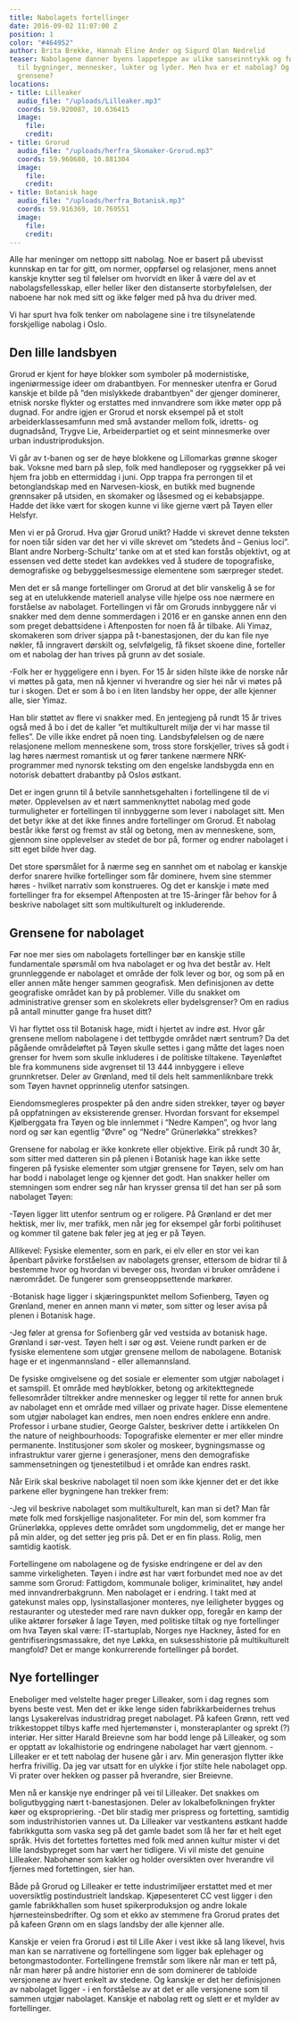 ```yaml
---
title: Nabolagets fortellinger
date: 2016-09-02 11:07:00 Z
position: 1
color: "#464952"
author: Brita Brekke, Hannah Eline Ander og Sigurd Olan Nedrelid
teaser: Nabolagene danner byens lappeteppe av ulike sanseinntrykk og følelser knyttet
  til bygninger, mennesker, lukter og lyder. Men hva er et nabolag? Og hvor går egentlig
  grensene?
locations:
- title: Lilleaker
  audio_file: "/uploads/Lilleaker.mp3"
  coords: 59.920087, 10.636415
  image:
    file: 
    credit: 
- title: Grorud
  audio_file: "/uploads/herfra_Skomaker-Grorud.mp3"
  coords: 59.960680, 10.881304
  image:
    file: 
    credit: 
- title: Botanisk hage
  audio_file: "/uploads/herfra_Botanisk.mp3"
  coords: 59.916369, 10.769551
  image:
    file: 
    credit: 
---
```


Alle har meninger om nettopp sitt nabolag. Noe er basert på ubevisst kunnskap en tar for gitt, om normer, oppførsel og relasjoner, mens annet kanskje knytter seg til følelser om hvorvidt en liker å være del av et nabolagsfellesskap, eller heller liker den distanserte storbyfølelsen, der naboene har nok med sitt og ikke følger med på hva du driver med.

Vi har spurt hva folk tenker om nabolagene sine i tre tilsynelatende forskjellige nabolag i Oslo.

## Den lille landsbyen

Grorud er kjent for høye blokker som symboler på  modernistiske, ingeniørmessige ideer om drabantbyen. For mennesker utenfra er Gorud kanskje et bilde på ”den mislykkede drabantbyen” der gjenger dominerer, etnisk norske flykter og erstattes med innvandrere som ikke møter opp på dugnad. For andre igjen er Grorud et norsk eksempel på et stolt arbeiderklassesamfunn med små avstander mellom folk, idretts- og dugnadsånd, Trygve Lie, Arbeiderpartiet og et seint minnesmerke over urban industriproduksjon.

Vi går av t-banen og ser de høye blokkene og Lillomarkas grønne skoger bak. Voksne med barn på slep, folk med handleposer og ryggsekker på vei hjem fra jobb en ettermiddag i juni. Opp trappa fra perrongen til et betonglandskap med en Narvesen-kiosk, en butikk med bugnende grønnsaker på utsiden, en skomaker og låsesmed og ei kebabsjappe. Hadde det ikke vært for skogen kunne vi like gjerne vært på Tøyen eller Helsfyr.

Men vi er på Grorud. Hva gjør Grorud unikt? Hadde vi skrevet denne teksten for noen tiår siden var det her vi ville skrevet om ”stedets ånd – Genius loci”. Blant andre Norberg-Schultz’ tanke om at et sted kan forstås objektivt, og at essensen ved dette stedet kan avdekkes ved å studere de topografiske, demografiske og bebyggelsesmessige elementene som særpreger stedet.

Men det er så mange fortellinger om Grorud at det blir vanskelig å se for seg at en utelukkende materiell analyse ville hjelpe oss noe nærmere en forståelse av nabolaget. Fortellingen vi får om Groruds innbyggere når vi snakker med dem denne sommerdagen i 2016 er en ganske annen enn den som preget debattsidene i Aftenposten for noen få år tilbake. Ali Yimaz, skomakeren som driver sjappa på t-banestasjonen, der du kan file nye nøkler, få inngravert dørskilt og, selvfølgelig, få fikset skoene dine, forteller om et nabolag der han trives på grunn av det sosiale.

-Folk her er hyggeligere enn i byen. For 15 år siden hilste ikke de norske når vi møttes på gata, men nå kjenner vi hverandre og sier hei når vi møtes på tur i skogen. Det er som å bo i en liten landsby her oppe, der alle kjenner alle, sier Yimaz.

Han blir støttet av flere vi snakker med. En jentegjeng på rundt 15 år trives også med å bo i det de kaller ”et multikulturelt miljø der vi har masse til felles”. De ville ikke endret på noen ting. Landsbyfølelsen og de nære relasjonene mellom menneskene som, tross store forskjeller, trives så godt i lag høres nærmest romantisk ut og fører tankene nærmere NRK-programmer med nynorsk teksting om den engelske landsbygda enn en notorisk debattert drabantby på Oslos østkant.

Det er ingen grunn til å betvile sannhetsgehalten i fortellingene til de vi møter. Opplevelsen av et nært sammenknyttet nabolag med gode turmuligheter er fortellingen til innbyggerne som lever i nabolaget sitt. Men det betyr ikke at det ikke finnes andre fortellinger om Grorud. Et nabolag består ikke først og fremst av stål og betong, men av menneskene, som, gjennom sine opplevelser av stedet de bor på, former og endrer nabolaget i sitt eget bilde hver dag.

Det store spørsmålet for å nærme seg en sannhet om et nabolag er kanskje derfor snarere hvilke fortellinger som får dominere, hvem sine stemmer høres - hvilket narrativ som konstrueres. Og det er kanskje i møte med fortellinger fra for eksempel Aftenposten at tre 15-åringer får behov for å beskrive nabolaget sitt som multikulturelt og inkluderende.

## Grensene for nabolaget
Før noe mer sies om nabolagets fortellinger bør en kanskje stille fundamentale spørsmål om hva nabolaget er og hva det består av. Helt grunnleggende er nabolaget et område der folk lever og bor, og som på en eller annen måte henger sammen geografisk. Men definisjonen av dette geografiske området kan by på problemer. Ville du snakket om administrative grenser som en skolekrets eller bydelsgrenser? Om en radius på antall minutter gange fra huset ditt?

Vi har flyttet oss til Botanisk hage, midt i hjertet av indre øst. Hvor går grensene mellom nabolagene i det tettbygde området nært sentrum? Da det pågående områdeløftet på Tøyen skulle settes i gang måtte det lages noen grenser for hvem som skulle inkluderes i de politiske tiltakene. Tøyenløftet ble fra kommunens side avgrenset til 13 444 innbyggere i elleve  grunnkretser. Deler av Grønland, med til dels helt sammenliknbare trekk som Tøyen havnet opprinnelig utenfor satsingen.

Eiendomsmegleres prospekter på den andre siden strekker, tøyer og bøyer på oppfatningen av eksisterende grenser. Hvordan forsvant for eksempel Kjølberggata fra Tøyen og ble innlemmet i “Nedre Kampen”, og hvor lang nord og sør kan egentlig “Øvre” og “Nedre” Grünerløkka” strekkes?

Grensene for nabolag er ikke konkrete eller objektive. Eirik på rundt 30 år, som sitter med datteren sin på plenen i Botanisk hage kan ikke sette fingeren på fysiske elementer som utgjør grensene for Tøyen, selv om han har bodd i nabolaget lenge og kjenner det godt. Han snakker heller om stemningen som endrer seg når han krysser grensa til det han ser på som nabolaget Tøyen:

-Tøyen ligger litt utenfor sentrum og er roligere. På Grønland er det mer hektisk, mer liv, mer trafikk, men når jeg for eksempel går forbi politihuset og kommer til gatene bak føler jeg at jeg er på Tøyen.

Allikevel: Fysiske elementer, som en park, ei elv eller en stor vei kan åpenbart påvirke  forståelsen av nabolagets grenser, ettersom de bidrar til å bestemme hvor og hvordan vi beveger oss, hvordan vi bruker områdene i nærområdet. De fungerer som grenseoppsettende markører.

-Botanisk hage ligger i skjæringspunktet mellom Sofienberg, Tøyen og Grønland, mener en annen mann vi møter, som sitter og leser avisa på plenen i Botanisk hage.

-Jeg føler at grensa for Sofienberg går ved vestsida av botanisk hage. Grønland i sør-vest. Tøyen helt i sør og øst. Veiene rundt parken er de fysiske elementene som utgjør grensene mellom de nabolagene. Botanisk hage er et ingenmannsland - eller allemannsland.

De fysiske omgivelsene og det sosiale er elementer som utgjør nabolaget i et samspill. Et område med høyblokker, betong og arkitekttegnede fellesområder tiltrekker andre mennesker og legger til rette for annen bruk av nabolaget enn et område med villaer og private hager. Disse elementene som utgjør nabolaget kan endres, men noen endres enklere enn andre. Professor i urbane studier, George Galster, beskriver dette i artikkelen On the nature of neighbourhoods: Topografiske elementer er mer eller mindre permanente. Institusjoner som skoler og moskeer, bygningsmasse og infrastruktur varer gjerne i generasjoner, mens den demografiske sammensetningen og tjenestetilbud i et område kan endres raskt.

Når Eirik skal beskrive nabolaget til noen som ikke kjenner det er det ikke parkene eller bygningene han trekker frem:

-Jeg vil beskrive nabolaget som multikulturelt, kan man si det? Man får møte folk med forskjellige nasjonaliteter. For min del, som kommer fra Grünerløkka, oppleves dette området som ungdommelig, det er mange her på min alder, og det setter jeg pris på. Det er en fin plass. Rolig, men samtidig kaotisk.

Fortellingene om nabolagene og de fysiske endringene er del av den samme virkeligheten. Tøyen i indre øst har vært forbundet med noe av det samme som Grorud: Fattigdom, kommunale boliger, kriminalitet, høy andel med innvandrerbakgrunn. Men nabolaget er i endring. I takt med at gatekunst males opp, lysinstallasjoner monteres, nye leiligheter bygges og restauranter og utesteder med rare navn dukker opp, foregår en kamp der ulike aktører forsøker å lage Tøyen, med politiske tiltak og nye fortellinger om hva Tøyen skal være: IT-startuplab, Norges nye Hackney, åsted for en gentrifiseringsmassakre, det nye Løkka, en suksesshistorie på multikulturelt mangfold? Det er mange konkurrerende fortellinger på bordet.

## Nye fortellinger
Eneboliger med velstelte hager preger Lilleaker, som i dag regnes som byens beste  vest. Men det er ikke lenge siden fabrikkarbeidernes trehus langs Lysakerelvas industridrag preget nabolaget. På kafeen Grønn, rett ved trikkestoppet tilbys kaffe med hjertemønster i, monsteraplanter og sprekt (?) interiør. Her sitter Harald Breievne som har bodd lenge på Lilleaker, og som er  opptatt av lokalhistorie og  endringene nabolaget har vært gjennom.
-Lilleaker er et tett nabolag der husene går i arv. Min generasjon flytter ikke herfra frivillig. Da jeg var utsatt for en ulykke i fjor stilte hele nabolaget opp. Vi prater over hekken og passer på hverandre, sier Breievne.

Men nå er kanskje nye endringer på vei til Lilleaker. Det snakkes om boligutbygging nært t-banestasjonen. Deler av lokalbefolkningen frykter køer og ekspropriering.
-Det blir stadig mer prispress og fortetting, samtidig som industrihistorien vannes ut. Da Lilleaker var vestkantens østkant hadde fabrikkgutta som vaska seg på det gamle badet som lå her før et helt eget språk. Hvis det fortettes fortettes med folk med annen kultur mister vi det lille landsbypreget som har vært her tidligere. Vi vil miste det genuine Lilleaker. Nabohøner som kakler og holder oversikten over hverandre vil fjernes med fortettingen, sier han.

Både på Grorud og Lilleaker er tette industrimiljøer erstattet med et mer uoversiktlig postindustrielt landskap. Kjøpesenteret CC vest ligger i den gamle fabrikkhallen som huset spikerproduksjon og andre lokale hjørnesteinsbedrifter. Og som et ekko av stemmene fra Grorud prates det på kafeen Grønn om en slags landsby der alle kjenner alle.

Kanskje er veien fra Grorud i øst til Lille Aker i vest ikke så lang likevel, hvis man kan se narrativene og fortellingene som ligger bak eplehager og betongmastodonter. Fortellingene fremstår som likere når man er tett på, når man hører på andre historier enn de som dominerer de tabloide versjonene av hvert enkelt av stedene. Og kanskje er det her definisjonen av nabolaget ligger - i en forståelse av at det er alle versjonene som til sammen utgjør nabolaget. Kanskje et nabolag rett og slett er et mylder av fortellinger.